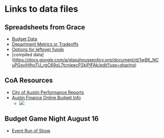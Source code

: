 # Links to data files

## Spreadsheets from Grace
- [Budget Data](https://docs.google.com/spreadsheets/d/1MqtWpmFJMVvEgEPVLx_dyKxkDjyiCp9CFfO3J9pwU7s/edit?usp=sharing)
- [Department Metrics or Tradeoffs](https://docs.google.com/spreadsheets/d/1NhVV-a1JXLwCgo6KQxDh-6K3e4zfWDLby8eAylCJf94/edit)
- [Options for leftover funds](https://docs.google.com/spreadsheets/d/1U4yt8Idkyk8rJCkgvSU1ijvcNOEGSOOOE1Q3BLgDl-o/edit?ts=579b9855#gid=0)
- [compiled data] (https://docs.google.com/a/glasshousepolicy.org/document/d/1w8K_NCuPGsyIHlhoTU_rgC69oL7tcnieecP2kjPIFAk/edit?usp=sharing)

## CoA Resources
- [City of Austin Performance Reports](http://data.austintexas.gov/stories/s/mfnw-2iaf)
- [Austin Finance Online Budget Info](https://www.ci.austin.tx.us/financeonline/finance/financial_docs.cfm?ws=1&pg=1)
	- ![](http://dsh.re/63b08)

## Budget Game Night August 16
- [Event Run of Show](https://docs.google.com/document/d/1ePX6p1KZbAvGASiWmMerZ3bfaiJFQoD1bkqLSOp5chc/edit?ts=579294c0)
